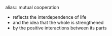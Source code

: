 alias:: mutual cooperation

- reflects the interdependence of life
- and the idea that the whole is strengthened
- by the positive interactions between its parts